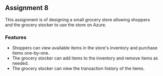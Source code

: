 ## Assignment 8

This assignment is of designing a small grocery store allowing shoppers and the grocery stocker to use the store on Azure.

### Features
- Shoppers can view available items in the store's inventory and purchase items one-by-one.
- The grocery stocker can add items to the inventory and remove items as needed.
- The grocery stocker can view the transaction history of the items.

